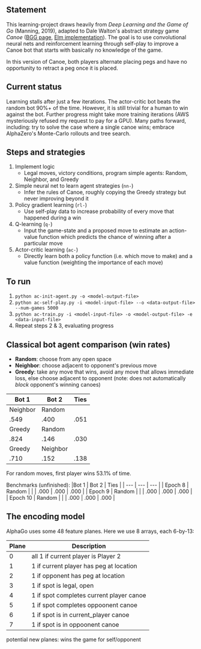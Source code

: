 ## Statement
This learning-project draws heavily from *Deep Learning and the Game of Go* (Manning, 2019), adapted to Dale Walton's abstract strategy game *Canoe* ([BGG page](https://boardgamegeek.com/boardgame/10571/canoe), [Elm implementation](https://github.com/bored-games/canoe-game)). The goal is to use convolutional neural nets and reinforcement learning through self-play to improve a Canoe bot that starts with basically no knowledge of the game.

In this version of Canoe, both players alternate placing pegs and have no opportunity to retract a peg once it is placed.

## Current status
Learning stalls after just a few iterations. The actor-critic bot beats the random bot 90%+ of the time. However, it is still trivial for a human to win against the bot. Further progress might take more training iterations (AWS mysteriously refused my request to pay for a GPU). Many paths forward, including: try to solve the case where a single canoe wins; embrace AlphaZero's Monte-Carlo rollouts and tree search.

## Steps and strategies
1. Implement logic
    * Legal moves, victory conditions, program simple agents: Random, Neighbor, and Greedy
2. Simple neural net to learn agent strategies (`nn-`)
    * Infer the rules of Canoe, roughly copying the Greedy strategy but never improving beyond it
3. Policy gradient learning (`rl-`)
    * Use self-play data to increase probability of every move that happened during a win
4. Q-learning (`q-`)
    * Input the game-state and a proposed move to estimate an action-value function which predicts the chance of winning after a particular move
5. Actor-critic learning (`ac-`)
    * Directly learn both a policy function (i.e. which move to make) and a value function (weighting the importance of each move)

## To run
1. `python ac-init-agent.py -o <model-output-file>`
2. `python ac-self-play.py -i <model-input-file> --o <data-output-file> --num-games 5000`
3. `python ac-train.py -i <model-input-file> -o <model-output-file> -e <data-input-file>`
4. Repeat steps 2 & 3, evaluating progress


## Classical bot agent comparison (win rates)
- **Random**: choose from any open space
- **Neighbor**: choose adjacent to opponent's previous move
- **Greedy**: take any move that wins, avoid any move that allows immediate loss, else choose adjacent to opponent (note: does not automatically *block* opponent's winning canoes)

|Bot 1 | Bot 2 | Ties |
| --- | --- | --- |
| Neighbor | Random | |
| .549 | .400 | .051 |
| Greedy | Random | |
| .824 | .146 | .030 |
| Greedy | Neighbor | |
| .710 | .152 | .138 |

For random moves, first player wins 53.1% of time.


Benchmarks (unfinished):
|Bot 1 | Bot 2 | Ties |
| --- | --- | --- |
| Epoch 8 | Random | |
| .000 | .000 | .000 |
| Epoch 9 | Random | |
| .000 | .000 | .000 |
| Epoch 10 | Random | |
| .000 | .000 | .000 |

## The encoding model
AlphaGo uses some 48 feature planes. Here we use 8 arrays, each 6-by-13:

| Plane | Description |
| --- | --- |
| 0 | all 1 if current player is Player 2 |
| 1 | 1 if current player has peg at location|
| 2 | 1 if opponent has peg at location |
| 3 | 1 if spot is legal, open |
| 4 | 1 if spot completes current player canoe |
| 5 | 1 if spot completes oppoonent canoe |
| 6 | 1 if spot is in current_player canoe |
| 7 | 1 if spot is in oppoonent canoe |
potential new planes: wins the game for self/opponent